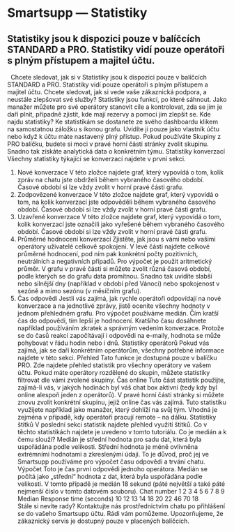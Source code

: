 # Smartsupp — Statistiky
## Statistiky jsou k dispozici pouze v balíčcích STANDARD a PRO. Statistiky vidí pouze operátoři s plným přístupem a majitel účtu.
  Chcete sledovat, jak si v
Statistiky jsou k dispozici pouze v balíčcích STANDARD a PRO. Statistiky vidí pouze operátoři s plným přístupem a majitel účtu.
Chcete sledovat, jak si vede vaše zákaznická podpora, a neustále zlepšovat své služby? Statistiky jsou funkcí, po které sáhnout. Jako manažer můžete pro své operátory stanovit cíle a kontrolovat, zda se jim je daří plnit, případně zjistit, kde mají rezervy a pomoci jim zlepšit se.
Kde najdu statistiky?
Ke statistikám se dostanete ze svého dashboardu klikem na samostatnou záložku s ikonou grafu. Uvidíte ji pouze jako vlastník účtu nebo když k účtu máte nastavený plný přístup.
Pokud používáte Skupiny z PRO balíčku, budete si moci v pravé horní části stránky zvolit skupinu. Snadno tak získáte analytická data o konkrétním týmu.
Statistiky konverzací
Všechny statistiky týkající se konverzací najdete v první sekci.
1. Nové konverzace
V této zložce najdete graf, který vypovídá o tom, kolik zpráv na chatu jste obdrželi během vybraného časového období. Časové období si lze vždy zvolit v horní pravé části grafu.
2. Zodpovězené konverzace
V této zložce najdete graf, který vypovídá o tom, na kolik konverzací jste odpověděli během vybraného časového období. Časové období si lze vždy zvolit v horní pravé části grafu.
3. Uzavřené konverzace
V této zložce najdete graf, který vypovídá o tom, kolik konverzací jste označili jako vyřešené během vybraného časového období. Časové období si lze vždy zvolit v horní pravé části grafu.
4. Průměrné hodnocení konverzací
Zjistěte, jak jsou s vámi nebo vašimi operátory uživatelé celkově spokojeni. V levé části najdete celkové průměrné hodnocení, pod ním pak konkrétní počty pozitivních, neutrálních a negativních případů. Pro výpočet je použit aritmetický průměr.
V grafu v pravé části si můžete zvolit různá časová období, podle kterých se do grafu data promítnou. Snadno tak uvidíte slabší nebo silnější dny (například v období před Vánoci) nebo spokojenost v sezóně a mimo sezónu (v měsíčním grafu).
5. Čas odpovědi
Jestli vás zajímá, jak rychle operátoři odpovídají na nové konverzace a na jednotlivé zprávy, jistě oceníte všechny hodnoty v jednom přehledném grafu. Pro výpočet používáme medián.
Čím kratší čas do odpovědi, tím lepší je hodnocení. Kratšího času dosáhnete například používáním zkratek a správným vedením konverzace. Protože se do časů reakcí započítávají i odpovědi na e-maily, hodnota se může pohybovat v řádu hodin nebo i dnů.
Statistiky operátorů
Pokud vás zajímá, jak se daří konkrétním operátorům, všechny potřebné informace najdete v této sekci.
Přehled
Tato funkce je dostupná pouze v balíčku PRO.
Zde najdete přehled statistik pro všechny operátory ve vašem účtu. Pokud máte operátory rozdělené do skupin, můžete statistiky filtrovat dle vámi zvolené skupiny.
Čas online
Tuto část statistik použijte, zajímá-li vás, v jakých hodinách byl váš chat box aktivní (tedy kdy byl online alespoň jeden z operátorů). V pravé horní části stránky si můžete znovu zvolit konkrétní skupinu, jejíž online čas vás zajímá.
Tuto statistiku využijete například jako manažer, který dohlíží na svůj tým. Vhodná je zejména v případě, kdy operátoři pracují remote – na dálku.
Statistiky štítků
V poslední sekci statistik najdete přehled využití štítků. Co v těchto statistikách najdete je uvedeno v tomto tutoriálu.
Co je medián a k čemu slouží?
Medián je střední hodnota pro sadu dat, která byla uspořádána podle velikosti. Střední hodnota je méně ovlivněna extrémními hodnotami a zkreslenými údaji. To je důvod, proč jej ve Smartsupp používáme pro výpočet času odpovědi a trvání chatu.
Výpočet
Toto je čas první odpovědi jednoho operátora. Medián se počítá jako „střední“ hodnota z dat, která byla uspořádána podle velikosti. V tomto případě je medián 18 sekund (páté největší a také páté nejmenší číslo v tomto datovém souboru).
Chat number 1 2 3 4 5 6 7 8 9 Median 
Response time (seconds)	10	12	13	14	18	20	22	46	70	18	
Stále si nevíte rady? Kontaktujte nás prostřednictvím chatu po přihlášení se do vašeho Smartsupp účtu. Rádi vám pomůžeme. Upozorňujeme, že zákaznický servis je dostupný pouze v placených balíčcích.


